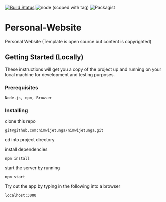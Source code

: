 [![Build Status](https://travis-ci.org/nimwijetunga/nimwijetunga.svg?branch=master)](https://travis-ci.org/nimwijetunga/nimwijetunga)
![node (scoped with tag)](http://img.shields.io/badge/node-9.4.0-brightgreen.svg)
![Packagist](https://img.shields.io/packagist/l/doctrine/orm.svg)


# Personal-Website
Personal Website (Template is open source but content is copyrighted)

## Getting Started (Locally)

These instructions will get you a copy of the project up and running on your local machine for development and testing purposes.

### Prerequisites

```
Node.js, npm, Browser 
```

### Installing

clone this repo

```
git@github.com:nimwijetunga/nimwijetunga.git
```

cd into project directory

install dependencies

```
npm install
```

start the server by running

```
npm start
```

Try out the app by typing in the following into a browser

```
localhost:3000
```

